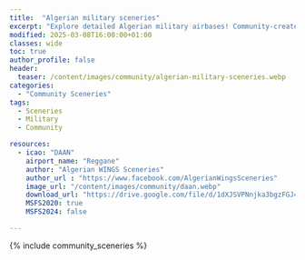 ```yaml
---
title:  "Algerian military sceneries"
excerpt: "Explore detailed Algerian military airbases! Community-created hangars, jets, and helicopters for MSFS."
modified: 2025-03-08T16:00:00+01:00
classes: wide
toc: true
author_profile: false
header:
  teaser: /content/images/community/algerian-military-sceneries.webp
categories: 
  - "Community Sceneries"
tags:
  - Sceneries
  - Military
  - Community

resources:
  - icao: "DAAN"
    airport_name: "Reggane"
    author: "Algerian WINGS Sceneries"
    author_url : "https://www.facebook.com/AlgerianWingsSceneries"
    image_url: "/content/images/community/daan.webp"
    download_url: "https://drive.google.com/file/d/1dXJSVPNnjka3bgzFGJ4ab0bEzQEK7IH_/view"
    MSFS2020: true
    MSFS2024: false

---
```


{% include community_sceneries %}
